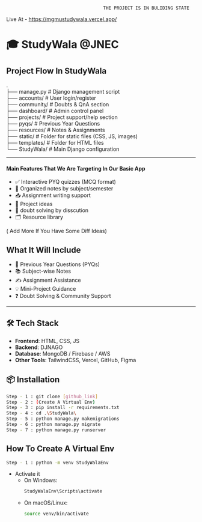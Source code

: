                                         THE PROJECT IS IN BULIDING STATE

Live At - https://mgmustudywala.vercel.app/

# 🎓 StudyWala @JNEC
## Project Flow In StudyWala

.<br>
├── manage.py                  # Django management script<br>
├── accounts/                  # User login/register<br>
├── community/                 # Doubts & QnA section<br>
├── dashboard/                 # Admin control panel<br>
├── projects/                  # Project support/help section<br>
├── pyqs/                      # Previous Year Questions<br>
├── resources/                 # Notes & Assignments<br>
├── static/                    # Folder for static files (CSS, JS, images)<br>
├── templates/                 # Folder for HTML files<br>
└── StudyWala/                 # Main Django configuration<br>

---

#### Main Features That We Are Targeting In Our Basic App

- ✅ Interactive PYQ quizzes (MCQ format)
- 📂 Organized notes by subject/semester
- 📥 Assignment writing support
- 🧠 Project ideas
- 🤝 doubt solving by disscution 
- 🗂️ Resource library

( Add More If You Have Some Diff Ideas)


## What It Will Include

- 📝 Previous Year Questions (PYQs)
- 📚 Subject-wise Notes
- ✍️ Assignment Assistance
- 💡 Mini-Project Guidance
- ❓ Doubt Solving & Community Support

---

## 🛠️ Tech Stack

- **Frontend**: HTML, CSS, JS
- **Backend**: DJNAGO
- **Database**: MongoDB / Firebase / AWS
- **Other Tools**: TailwindCSS, Vercel, GitHub, Figma

## 📦 Installation

```bash
Step - 1 : git clone [github_link]
Step - 2 : (Create A Virtual Env)
Step - 3 : pip install -r requirements.txt
Step - 4 : cd .\StudyWala\
Step - 5 : python manage.py makemigrations
Step - 6 : python manage.py migrate
Step - 7 : python manage.py runserver
```

## How To Create A Virtual Env
```bash
Step - 1 : python -m venv StudyWalaEnv
```
- Activate it
    - On Windows:
        ```bash
        StudyWalaEnv\Scripts\activate
        ```
    - On macOS/Linux:
        ```bash
        source venv/bin/activate
        ```

